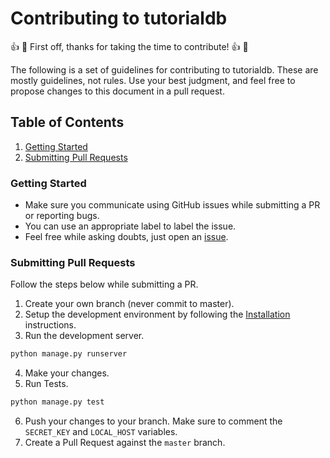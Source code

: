 # Contributing to tutorialdb

👍 🎉 First off, thanks for taking the time to contribute! 👍 🎉

The following is a set of guidelines for contributing to tutorialdb. These are mostly guidelines, not rules. Use your best judgment, and feel free to propose changes to this document in a pull request.

## Table of Contents

1. [Getting Started](#getting-started)
2. [Submitting Pull Requests](#submitting-pull-requests)

### Getting Started

- Make sure you communicate using GitHub issues while submitting a PR or reporting bugs.
- You can use an appropriate label to label the issue.
- Feel free while asking doubts, just open an [issue](https://github.com/Bhupesh-V/tutorialdb/issues/new).

### Submitting Pull Requests

Follow the steps below while submitting a PR.

1. Create your own branch (never commit to master).
2. Setup the development environment by following the [Installation](README.md#installation-) instructions.
3. Run the development server.

```bash
python manage.py runserver
```

4. Make your changes.
5. Run Tests.

```bash
python manage.py test
```

6. Push your changes to your branch. Make sure to comment the `SECRET_KEY` and `LOCAL_HOST` variables.
7. Create a Pull Request against the `master` branch.
